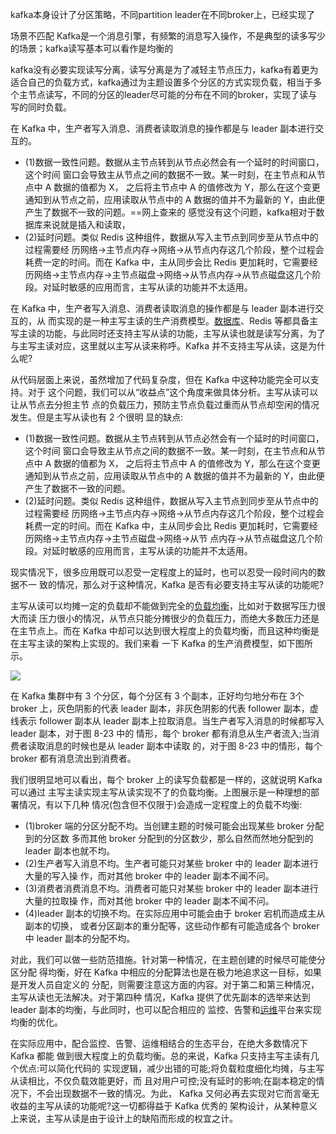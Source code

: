 
kafka本身设计了分区策略，不同partition leader在不同broker上，已经实现了


场景不匹配
Kafka是一个消息引擎，有频繁的消息写入操作，不是典型的读多写少的场景；kafka读写基本可以看作是均衡的

kafka没有必要实现读写分离，读写分离是为了减轻主节点压力，kafka有着更为适合自己的负载方式，kafka通过为主题设置多个分区的方式实现负载，相当于多个主节点读写，不同的分区的leader尽可能的分布在不同的broker，实现了读与写的同时负载。


在 Kafka 中，生产者写入消息、消费者读取消息的操作都是与 leader 副本进行交互的。
- (1)数据一致性问题。数据从主节点转到从节点必然会有一个延时的时间窗口，这个时间 窗口会导致主从节点之间的数据不一致。某一时刻，在主节点和从节点中 A 数据的值都为 X， 之后将主节点中 A 的值修改为 Y，那么在这个变更通知到从节点之前，应用读取从节点中的 A 数据的值并不为最新的 Y，由此便产生了数据不一致的问题。==网上查来的 感觉没有这个问题，kafka相对于数据库来说就是插入和读取，
- (2)延时问题。类似 Redis 这种组件，数据从写入主节点到同步至从节点中的过程需要经 历网络→主节点内存→网络→从节点内存这几个阶段，整个过程会耗费一定的时间。而在 Kafka 中，主从同步会比 Redis 更加耗时，它需要经历网络→主节点内存→主节点磁盘→网络→从节点内存→从节点磁盘这几个阶段。对延时敏感的应用而言，主写从读的功能并不太适用。



在 Kafka 中，生产者写入消息、消费者读取消息的操作都是与 leader 副本进行交互的，从 而实现的是一种主写主读的生产消费模型。[数据库](https://cloud.tencent.com/solution/database?from_column=20065&from=20065)、Redis 等都具备主写主读的功能，与此同时还支持主写从读的功能，主写从读也就是读写分离，为了与主写主读对应，这里就以主写从读来称呼。Kafka 并不支持主写从读，这是为什么呢?

从代码层面上来说，虽然增加了代码复杂度，但在 Kafka 中这种功能完全可以支持。对于 这个问题，我们可以从“收益点”这个角度来做具体分析。主写从读可以让从节点去分担主节 点的负载压力，预防主节点负载过重而从节点却空闲的情况发生。但是主写从读也有 2 个很明 显的缺点:

- (1)数据一致性问题。数据从主节点转到从节点必然会有一个延时的时间窗口，这个时间 窗口会导致主从节点之间的数据不一致。某一时刻，在主节点和从节点中 A 数据的值都为 X， 之后将主节点中 A 的值修改为 Y，那么在这个变更通知到从节点之前，应用读取从节点中的 A 数据的值并不为最新的 Y，由此便产生了数据不一致的问题。
- (2)延时问题。类似 Redis 这种组件，数据从写入主节点到同步至从节点中的过程需要经 历网络→主节点内存→网络→从节点内存这几个阶段，整个过程会耗费一定的时间。而在 Kafka 中，主从同步会比 Redis 更加耗时，它需要经历网络→主节点内存→主节点磁盘→网络→从节 点内存→从节点磁盘这几个阶段。对延时敏感的应用而言，主写从读的功能并不太适用。

现实情况下，很多应用既可以忍受一定程度上的延时，也可以忍受一段时间内的数据不一 致的情况，那么对于这种情况，Kafka 是否有必要支持主写从读的功能呢?

主写从读可以均摊一定的负载却不能做到完全的[负载均衡](https://cloud.tencent.com/product/clb?from_column=20065&from=20065)，比如对于数据写压力很大而读 压力很小的情况，从节点只能分摊很少的负载压力，而绝大多数压力还是在主节点上。而在 Kafka 中却可以达到很大程度上的负载均衡，而且这种均衡是在主写主读的架构上实现的。我们来看 一下 Kafka 的生产消费模型，如下图所示。

![](https://ask.qcloudimg.com/http-save/4447430/epa3h8myzs.webp)


在 Kafka 集群中有 3 个分区，每个分区有 3 个副本，正好均匀地分布在 3个 broker 上，灰色阴影的代表 leader 副本，非灰色阴影的代表 follower 副本，虚线表示 follower 副本从 leader 副本上拉取消息。当生产者写入消息的时候都写入 leader 副本，对于图 8-23 中的 情形，每个 broker 都有消息从生产者流入;当消费者读取消息的时候也是从 leader 副本中读取 的，对于图 8-23 中的情形，每个 broker 都有消息流出到消费者。

我们很明显地可以看出，每个 broker 上的读写负载都是一样的，这就说明 Kafka 可以通过 主写主读实现主写从读实现不了的负载均衡。上图展示是一种理想的部署情况，有以下几种 情况(包含但不仅限于)会造成一定程度上的负载不均衡:

- (1)broker 端的分区分配不均。当创建主题的时候可能会出现某些 broker 分配到的分区数 多而其他 broker 分配到的分区数少，那么自然而然地分配到的 leader 副本也就不均。
- (2)生产者写入消息不均。生产者可能只对某些 broker 中的 leader 副本进行大量的写入操 作，而对其他 broker 中的 leader 副本不闻不问。
- (3)消费者消费消息不均。消费者可能只对某些 broker 中的 leader 副本进行大量的拉取操 作，而对其他 broker 中的 leader 副本不闻不问。
- (4)leader 副本的切换不均。在实际应用中可能会由于 broker 宕机而造成主从副本的切换， 或者分区副本的重分配等，这些动作都有可能造成各个 broker 中 leader 副本的分配不均。

对此，我们可以做一些防范措施。针对第一种情况，在主题创建的时候尽可能使分区分配 得均衡，好在 Kafka 中相应的分配算法也是在极力地追求这一目标，如果是开发人员自定义的 分配，则需要注意这方面的内容。对于第二和第三种情况，主写从读也无法解决。对于第四种 情况，Kafka 提供了优先副本的选举来达到 leader 副本的均衡，与此同时，也可以配合相应的 监控、告警和[运维](https://cloud.tencent.com/solution/operation?from_column=20065&from=20065)平台来实现均衡的优化。

在实际应用中，配合监控、告警、运维相结合的生态平台，在绝大多数情况下 Kafka 都能 做到很大程度上的负载均衡。总的来说，Kafka 只支持主写主读有几个优点:可以简化代码的 实现逻辑，减少出错的可能;将负载粒度细化均摊，与主写从读相比，不仅负载效能更好，而 且对用户可控;没有延时的影响;在副本稳定的情况下，不会出现数据不一致的情况。为此， Kafka 又何必再去实现对它而言毫无收益的主写从读的功能呢?这一切都得益于 Kafka 优秀的 架构设计，从某种意义上来说，主写从读是由于设计上的缺陷而形成的权宜之计。